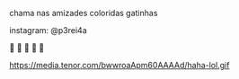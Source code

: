 chama nas amizades coloridas gatinhas

instagram: @p3rei4a

🎼 🧿 🧿 🧿 🎼


https://media.tenor.com/bwwroaApm60AAAAd/haha-lol.gif
